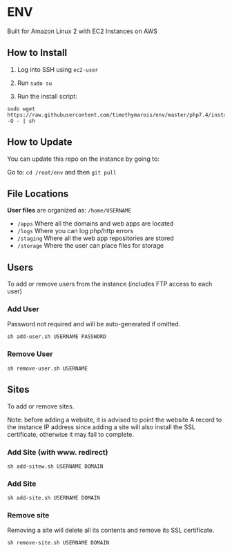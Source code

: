 # ENV

Built for Amazon Linux 2 with EC2 Instances on AWS

## How to Install

1) Log into SSH using `ec2-user`

2) Run `sudo su`

3) Run the install script:

```
sudo wget https://raw.githubusercontent.com/timothymarois/env/master/php7.4/install.sh -O - | sh
```

## How to Update

You can update this repo on the instance by going to:

Go to: `cd /root/env` and then `git pull`

## File Locations

**User files** are organized as: `/home/USERNAME`

- `/apps` Where all the domains and web apps are located
- `/logs` Where you can log php/http errors
- `/staging` Where all the web app repositories are stored
- `/storage` Where the user can place files for storage

## Users

To add or remove users from the instance (includes FTP access to each user)

### Add User

Password not required and will be auto-generated if omitted.

```
sh add-user.sh USERNAME PASSWORD
```

### Remove User

```
sh remove-user.sh USERNAME
```

## Sites

To add or remove sites. 

Note: before adding a website, it is advised to point the website A record to the instance IP address since adding a site will also install the SSL certificate, otherwise it may fail to complete.

### Add Site (with www. redirect)

```
sh add-sitew.sh USERNAME DOMAIN
```

### Add Site

```
sh add-site.sh USERNAME DOMAIN
```

### Remove site

Removing a site will delete all its contents and remove its SSL certificate.

```
sh remove-site.sh USERNAME DOMAIN
```

